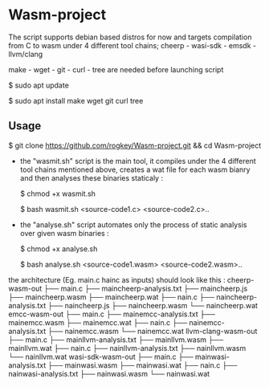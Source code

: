 # Wasm-project

The script supports debian based distros for now and targets compilation from C to wasm under 4 different tool chains; cheerp - wasi-sdk - emsdk - llvm/clang 

make - wget - git - curl - tree are needed before launching script

$ sudo apt update 

$ sudo apt install make wget git curl tree

## Usage

$ git clone https://github.com/rogkey/Wasm-project.git && cd Wasm-project

- the "wasmit.sh" script is the main tool, it compiles under the 4 different tool chains mentioned above, creates a wat file for each wasm bianry and then analyses these binaries staticaly : 
    
    $ chmod +x wasmit.sh
    
    $ bash wasmit.sh <source-code1.c> <source-code2.c>..

- the "analyse.sh" script automates only the process of static analysis over given wasm binaries :
    
    $ chmod +x analyse.sh
    
    $ bash analyse.sh <source-code1.wasm> <source-code2.wasm>..

the architecture (Eg. main.c hainc as inputs) should look like this :
cheerp-wasm-out
├── main.c
├── maincheerp-analysis.txt
├── maincheerp.js
├── maincheerp.wasm
├── maincheerp.wat
├── nain.c
├── naincheerp-analysis.txt
├── naincheerp.js
├── naincheerp.wasm
└── naincheerp.wat
emcc-wasm-out
├── main.c
├── mainemcc-analysis.txt
├── mainemcc.wasm
├── mainemcc.wat
├── nain.c
├── nainemcc-analysis.txt
├── nainemcc.wasm
└── nainemcc.wat
llvm-clang-wasm-out
├── main.c
├── mainllvm-analysis.txt
├── mainllvm.wasm
├── mainllvm.wat
├── nain.c
├── nainllvm-analysis.txt
├── nainllvm.wasm
└── nainllvm.wat
wasi-sdk-wasm-out
├── main.c
├── mainwasi-analysis.txt
├── mainwasi.wasm
├── mainwasi.wat
├── nain.c
├── nainwasi-analysis.txt
├── nainwasi.wasm
└── nainwasi.wat